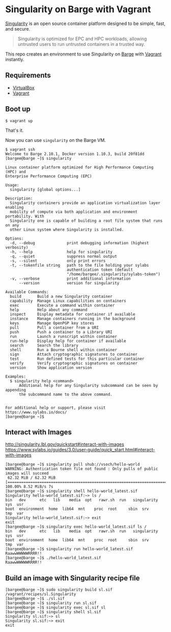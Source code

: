 # Singularity on Barge with Vagrant

[Singularity](https://github.com/sylabs/singularity) is an open source container platform designed to be simple, fast, and secure.

> Singularity is optimized for EPC and HPC workloads, allowing untrusted users to run untrusted containers in a trusted way.

This repo creates an environment to use Singularity on [Barge](https://atlas.hashicorp.com/ailispaw/boxes/barge) with [Vagrant](https://www.vagrantup.com/) instantly.

## Requirements

- [VirtualBox](https://www.virtualbox.org/)
- [Vagrant](https://www.vagrantup.com/)

## Boot up

```
$ vagrant up
```

That's it.

Now you can use `singularity` on the Barge VM.

```
$ vagrant ssh
Welcome to Barge 2.10.1, Docker version 1.10.3, build 20f81dd
[bargee@barge ~]$ singularity

Linux container platform optimized for High Performance Computing (HPC) and
Enterprise Performance Computing (EPC)

Usage:
  singularity [global options...]

Description:
  Singularity containers provide an application virtualization layer enabling
  mobility of compute via both application and environment portability. With
  Singularity one is capable of building a root file system that runs on any
  other Linux system where Singularity is installed.

Options:
  -d, --debug              print debugging information (highest verbosity)
  -h, --help               help for singularity
  -q, --quiet              suppress normal output
  -s, --silent             only print errors
  -t, --tokenfile string   path to the file holding your sylabs
                           authentication token (default
                           "/home/bargee/.singularity/sylabs-token")
  -v, --verbose            print additional information
      --version            version for singularity

Available Commands:
  build       Build a new Singularity container
  capability  Manage Linux capabilities on containers
  exec        Execute a command within container
  help        Help about any command
  inspect     Display metadata for container if available
  instance    Manage containers running in the background
  keys        Manage OpenPGP key stores
  pull        Pull a container from a URI
  push        Push a container to a Library URI
  run         Launch a runscript within container
  run-help    Display help for container if available
  search      Search the library
  shell       Run a Bourne shell within container
  sign        Attach cryptographic signatures to container
  test        Run defined tests for this particular container
  verify      Verify cryptographic signatures on container
  version     Show application version

Examples:
  $ singularity help <command>
      Additional help for any Singularity subcommand can be seen by appending
      the subcommand name to the above command.


For additional help or support, please visit https://www.sylabs.io/docs/
[bargee@barge ~]$ 
```


## Interact with Images

http://singularity.lbl.gov/quickstart#interact-with-images  
https://www.sylabs.io/guides/3.0/user-guide/quick_start.html#interact-with-images  

```
[bargee@barge ~]$ singularity pull shub://vsoch/hello-world
WARNING: Authentication token file not found : Only pulls of public images will succeed
 62.32 MiB / 62.32 MiB [========================================================================================] 100.00% 8.52 MiB/s 7s
[bargee@barge ~]$ singularity shell hello-world_latest.sif
Singularity hello-world_latest.sif:~> ls /
bin   dev      etc   lib    media  opt   rawr.sh  run   singularity  sys  usr
boot  environment  home  lib64  mnt    proc  root     sbin  srv      tmp  var
Singularity hello-world_latest.sif:~> exit
exit
[bargee@barge ~]$ singularity exec hello-world_latest.sif ls /
bin   dev      etc   lib    media  opt   rawr.sh  run   singularity  sys  usr
boot  environment  home  lib64  mnt    proc  root     sbin  srv      tmp  var
[bargee@barge ~]$ singularity run hello-world_latest.sif
RaawwWWWWWRRRR!!
[bargee@barge ~]$ ./hello-world_latest.sif
RaawwWWWWWRRRR!!
```

## Build an image with Singularity recipe file

```
[bargee@barge ~]$ sudo singularity build sl.sif /vagrant/recipes/sl.Singularity
[bargee@barge ~]$ ./sl.sif
[bargee@barge ~]$ singularity run sl.sif
[bargee@barge ~]$ singularity exec sl.sif sl
[bargee@barge ~]$ singularity shell sl.sif
Singularity sl.sif:~> sl
Singularity sl.sif:~> exit
exit
```
